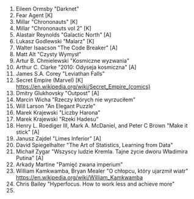 1. Eileen Ormsby "Darknet"
2. Fear Agent [K]
3. Millar "Chrononauts" [K]
4. Millar "Chrononauts vol 2" [K]
5. Alastair Reynolds "Galactic North" [A]
6. Lukasz Godlewski "Malarz" [K]
7. Walter Isaacson "The Code Breaker" [A]
8. Matt Alt "Czysty Wymysł"
9. Artur B. Chmielewski "Kosmiczne wyzwania"
10. Arthur C. Clarke "2010: Odyseja kosmiczna" [A]
11. James S.A. Corey "Leviathan Falls"
12. Secret Empire (Marvel) [K] https://en.wikipedia.org/wiki/Secret_Empire_(comics)
13. Dmitry Glukhovsky "Outpost" [A]
14. Marcin Wicha "Rzeczy których nie wyrzuciłem"
15. Will Larson "An Elegant Puzzle"
16. Marek Krajewski "Liczby Harona"
17. Marek Krajewski "Rzeki Hadesu"
18. Henry L. Roediger III, Mark A. McDaniel, and Peter C Brown "Make it stick" [A]
19. Janusz Zajdel "Limes Inferior" [A]
20. David Spiegelhalter "The Art of Statistics, Learning from Data"
21. Michaił Zygar "Wszyscy ludzie Kremla. Tajne życie dworu Władimira Putina" [A]
22. Arkady Martine "Pamięć zwana imperium"
23. William Kamkwamba, Bryan Mealer "O chłopcu, który ujarzmił wiatr" https://en.wikipedia.org/wiki/William_Kamkwamba
24. Chris Bailey "Hyperfocus. How to work less and achieve more"
25. 
